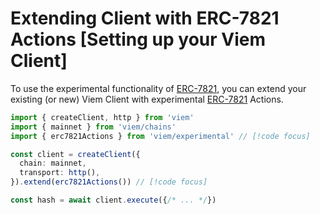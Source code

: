 # Extending Client with ERC-7821 Actions [Setting up your Viem Client]

To use the experimental functionality of [ERC-7821](https://eips.ethereum.org/EIPS/eip-7821), you can extend your existing (or new) Viem Client with experimental [ERC-7821](https://eips.ethereum.org/EIPS/eip-7821) Actions.

```ts
import { createClient, http } from 'viem'
import { mainnet } from 'viem/chains'
import { erc7821Actions } from 'viem/experimental' // [!code focus]

const client = createClient({
  chain: mainnet,
  transport: http(),
}).extend(erc7821Actions()) // [!code focus]

const hash = await client.execute({/* ... */})
```

